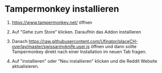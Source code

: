 # Tampermonkey installieren
1. https://www.tampermonkey.net/ öffnen</a>

2. Auf "Gehe zum Store" klicken. Daraufhin das Addon installieren

3. Danach https://raw.githubusercontent.com/Ufinator/placeCH-overlay/master/swissarmyknife.user.js öffnen und dann sollte Tampermonkey direkt nach einer Installation im neuen Tab fragen.

4. Auf "installieren" oder "Neu installieren" klicken und die Reddit Website aktualisieren.